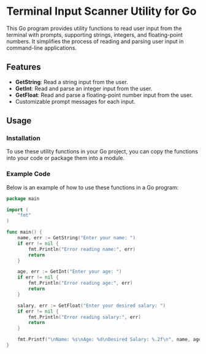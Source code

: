 # Terminal Input Scanner Utility for Go

This Go program provides utility functions to read user input from the terminal with prompts, supporting strings, integers, and floating-point numbers. It simplifies the process of reading and parsing user input in command-line applications.

## Features

- **GetString**: Read a string input from the user.
- **GetInt**: Read and parse an integer input from the user.
- **GetFloat**: Read and parse a floating-point number input from the user.
- Customizable prompt messages for each input.

## Usage

### Installation

To use these utility functions in your Go project, you can copy the functions into your code or package them into a module.

### Example Code

Below is an example of how to use these functions in a Go program:

```go
package main

import (
    "fmt"
)

func main() {
    name, err := GetString("Enter your name: ")
    if err != nil {
        fmt.Println("Error reading name:", err)
        return
    }

    age, err := GetInt("Enter your age: ")
    if err != nil {
        fmt.Println("Error reading age:", err)
        return
    }

    salary, err := GetFloat("Enter your desired salary: ")
    if err != nil {
        fmt.Println("Error reading salary:", err)
        return
    }

    fmt.Printf("\nName: %s\nAge: %d\nDesired Salary: %.2f\n", name, age, salary)
}
```
